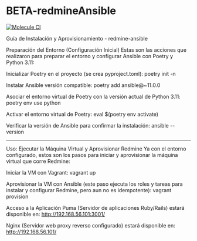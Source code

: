 # BETA-redmineAnsible

[![Molecule CI](https://github.com/martinrodriguezbj/BETA-redmineAnsible/actions/workflows/molecule-ci.yml/badge.svg?branch=main)](https://github.com/martinrodriguezbj/BETA-redmineAnsible/actions)

Guía de Instalación y Aprovisionamiento - redmine-ansible

Preparación del Entorno (Configuración Inicial)
Estas son las acciones que realizaron para preparar el entorno y configurar Ansible con Poetry y Python 3.11:

Inicializar Poetry en el proyecto (se crea pyproject.toml):
poetry init -n

Instalar Ansible versión compatible:
poetry add ansible@~11.0.0

Asociar el entorno virtual de Poetry con la versión actual de Python 3.11:
poetry env use python

Activar el entorno virtual de Poetry:
eval $(poetry env activate)

Verificar la versión de Ansible para confirmar la instalación:
ansible --version

--------------------------------

Uso: Ejecutar la Máquina Virtual y Aprovisionar Redmine
Ya con el entorno configurado, estos son los pasos para iniciar y aprovisionar la máquina virtual que corre Redmine:

Iniciar la VM con Vagrant:
vagrant up

Aprovisionar la VM con Ansible (este paso ejecuta los roles y tareas para instalar y configurar Redmine, pero aun no es idempotente):
vagrant provision

Acceso a la Aplicación
Puma (Servidor de aplicaciones Ruby/Rails) estará disponible en:
http://192.168.56.101:3001/

Nginx (Servidor web proxy reverso configurado) estará disponible en:
http://192.168.56.101/
